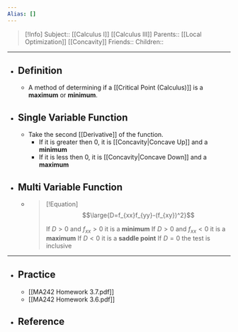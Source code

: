 ```yaml
---
Alias: []
---
```

> [!Info]
> Subject:: [[Calculus I]] [[Calculus III]]
> Parents:: [[Local Optimization]] [[Concavity]]
> Friends:: 
> Children:: 
---
- ## Definition
	- A method of determining if a [[Critical Point (Calculus)]] is a **maximum** or **minimum**.
- ## Single Variable Function
	- Take the second [[Derivative]] of the function.
		- If it is greater then 0, it is [[Concavity|Concave Up]] and a **minimum**
		- If it is less then 0, it is [[Concavity|Concave Down]] and a **maximum**
- ## Multi Variable Function
	- > [!Equation]
	  > $$\large{D=f_{xx}f_{yy}-(f_{xy})^2}$$
	  > 
	  > If $D>0$ and $f_{xx}>0$ it is a **minimum**
	  > If $D>0$ and $f_{xx}<0$ it is a **maximum**
	  > If $D<0$ it is a **saddle point**
	  > If $D=0$ the test is inclusive
---
- ## Practice
	- [[MA242 Homework 3.7.pdf]]
	- [[MA242 Homework 3.6.pdf]]
- ## Reference